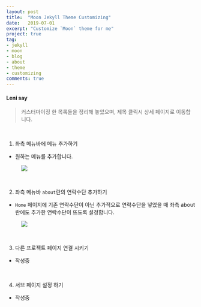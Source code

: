 ```yaml
---
layout: post
title:  "Moon Jekyll Theme Customizing"
date:   2019-07-01
excerpt: "Customize `Moon` theme for me"
project: true
tag:
- jekyll
- moon
- blog
- about
- theme
- customizing
comments: true
---
```


#### Leni say
> 커스터마이징 한 목록들을 정리해 놓았으며, 제목 클릭시 상세 페이지로 이동합니다.

<br>

1. 좌측 메뉴바에 메뉴 추가하기
  - 원하는 메뉴를 추가합니다.

<figure>
    <a href="https://github.com/byLeni/byLeni.github.io/blob/master/_posts/2019-07-01-customizing/leftMenu.png?raw=true"><img src="https://github.com/byLeni/byLeni.github.io/blob/master/_posts/2019-07-01-customizing/leftMenu.png?raw=true"></a>
</figure>

<br>

2. 좌측 메뉴바 `about`란의 연락수단 추가하기
  - `Home` 페이지에 기존 연락수단이 아닌 추가적으로 연락수단을 넣었을 때 좌측 about 란에도 추가한 연락수단이 뜨도록 설정합니다.

<figure>
    <a href="https://github.com/byLeni/byLeni.github.io/blob/master/_posts/2019-07-01-customizing/addCount.png?raw=true"><img src="https://github.com/byLeni/byLeni.github.io/blob/master/_posts/2019-07-01-customizing/addCount.png?raw=true"></a>
</figure>

<br>

3. 다른 프로젝트 페이지 연결 시키기
  - 작성중

<br>

4. 서브 페이지 설정 하기
  - 작성중
